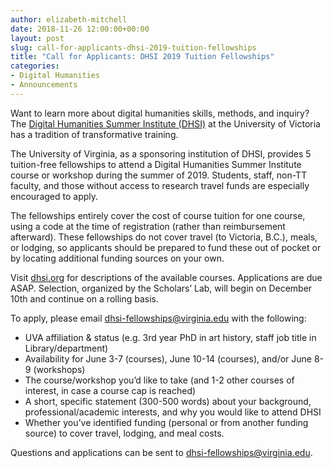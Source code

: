 ```yaml
---
author: elizabeth-mitchell
date: 2018-11-26 12:00:00+00:00
layout: post
slug: call-for-applicants-dhsi-2019-tuition-fellowships
title: "Call for Applicants: DHSI 2019 Tuition Fellowships"
categories:
- Digital Humanities
- Announcements
---
```


Want to learn more about digital humanities skills, methods, and inquiry? The <a href="https://dhsi.org">Digital Humanities Summer Institute (DHSI)</a> at the University of Victoria has a tradition of transformative training.

The University of Virginia, as a sponsoring institution of DHSI, provides 5 tuition-free fellowships to attend a Digital Humanities Summer Institute course or workshop during the summer of 2019. Students, staff, non-TT faculty, and those without access to research travel funds are especially encouraged to apply.

The fellowships entirely cover the cost of course tuition for one course, using a code at the time of registration (rather than reimbursement afterward). These fellowships do not cover travel (to Victoria, B.C.), meals, or lodging, so applicants should be prepared to fund these out of pocket or by locating additional funding sources on your own.

Visit <a href="https://dhsi.org">dhsi.org</a> for descriptions of the available courses. Applications are due ASAP. Selection, organized by the Scholars’ Lab, will begin on December 10th and continue on a rolling basis.

To apply, please email dhsi-fellowships@virginia.edu with the following:  
- UVA affiliation & status (e.g. 3rd year PhD in art history, staff job title in Library/department)  
- Availability for June 3-7 (courses), June 10-14 (courses), and/or June 8-9 (workshops)  
- The course/workshop you’d like to take (and 1-2 other courses of interest, in case a course cap is reached)  
- A short, specific statement (300-500 words) about your background, professional/academic interests, and why you would like to attend DHSI  
- Whether you’ve identified funding (personal or from another funding source) to cover travel, lodging, and meal costs.  

Questions and applications can be sent to <a href="mailto:dhsi-fellowships@virginia.edu">dhsi-fellowships@virginia.edu</a>.
